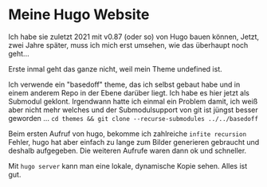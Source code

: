 # Meine Hugo Website

Ich habe sie zuletzt 2021 mit v0.87 (oder so) von Hugo bauen können,
Jetzt, zwei Jahre später, muss ich mich erst umsehen, wie das überhaupt noch geht...

Erste inmal geht das ganze nicht, weil mein Theme undefined ist.

Ich verwende ein "basedoff" theme, das ich selbst gebaut habe und in einem anderem Repo in der Ebene darüber liegt.
Ich habe es hier jetzt als Submodul geklont. Irgendwann hatte ich einmal ein Problem damit, ich weiß aber nicht mehr
welches und der Submodulsupport von git ist jüngst besser geworden ...
`cd themes && git clone --recurse-submodules ../../basedoff`

Beim ersten Aufruf von hugo, bekomme ich zahlreiche `infite recursion` Fehler, hugo hat aber einfach zu lange zum Bilder
generieren gebraucht und deshalb aufgegeben. Die weiteren Aufrufe waren dann ok und schneller.

Mit `hugo server` kann man eine lokale, dynamische Kopie sehen. Alles ist gut.
